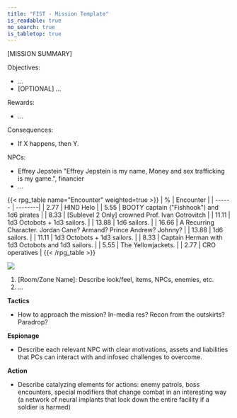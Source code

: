 ```yaml
---
title: "FIST - Mission Template"
is_readable: true
no_search: true
is_tabletop: true
---
```


[MISSION SUMMARY]

<!--more-->

Objectives:
- ...
- [OPTIONAL] ...

Rewards:
- ...

Consequences:
- If X happens, then Y.

NPCs:
- Effrey Jepstein "Effrey Jepstein is my name, Money and sex trafficking is my game.", financier
- ...

{{< rpg_table name="Encounter" weighted=true >}}
| % | Encounter |
| ------ | --------|
| 2.77 | HIND Helo |
| 5.55 | BOOTY captain ("Fishhook") and 1d6 pirates |
| 8.33 | [Sublevel 2 Only] crowned Prof. Ivan Gotrovitch  |
| 11.11 | 1d3 Octobots + 1d3 sailors. |
| 13.88 | 1d6 sailors. |
| 16.66 | A Recurring Character. Jordan Cane? Armand? Prince Andrew? Johnny? |
| 13.88 | 1d6 sailors. |
| 11.11 | 1d3 Octobots + 1d3 sailors. |
| 8.33 | Captain Herman with 1d3 Octobots and 1d3 sailors. |
| 5.55 | The Yellowjackets. |
| 2.77 | CRO operatives |
{{< /rpg_table >}}

![](/img/tabletop/fist/island.jpg)

1. [Room/Zone Name]: Describe look/feel, items, NPCs, enemies, etc.
2. ...

**Tactics**

- How to approach the mission? In-media res? Recon from the outskirts? Paradrop?

**Espionage**

- Describe each relevant NPC with clear motivations, assets and liabilities that PCs can interact with and infosec challenges to overcome. 

**Action**

- Describe catalyzing elements for actions: enemy patrols, boss encounters, special modifiers that change combat in an interesting way (a network of neural implants that lock down the entire facility if a soldier is harmed)